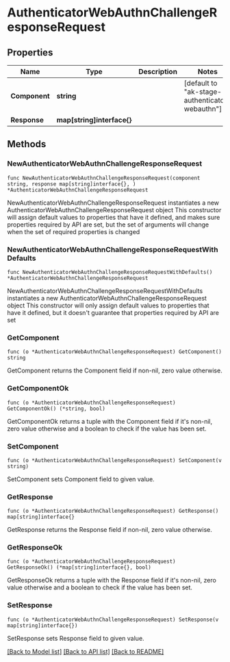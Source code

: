 # AuthenticatorWebAuthnChallengeResponseRequest

## Properties

Name | Type | Description | Notes
------------ | ------------- | ------------- | -------------
**Component** | **string** |  | [default to "ak-stage-authenticator-webauthn"]
**Response** | **map[string]interface{}** |  | 

## Methods

### NewAuthenticatorWebAuthnChallengeResponseRequest

`func NewAuthenticatorWebAuthnChallengeResponseRequest(component string, response map[string]interface{}, ) *AuthenticatorWebAuthnChallengeResponseRequest`

NewAuthenticatorWebAuthnChallengeResponseRequest instantiates a new AuthenticatorWebAuthnChallengeResponseRequest object
This constructor will assign default values to properties that have it defined,
and makes sure properties required by API are set, but the set of arguments
will change when the set of required properties is changed

### NewAuthenticatorWebAuthnChallengeResponseRequestWithDefaults

`func NewAuthenticatorWebAuthnChallengeResponseRequestWithDefaults() *AuthenticatorWebAuthnChallengeResponseRequest`

NewAuthenticatorWebAuthnChallengeResponseRequestWithDefaults instantiates a new AuthenticatorWebAuthnChallengeResponseRequest object
This constructor will only assign default values to properties that have it defined,
but it doesn't guarantee that properties required by API are set

### GetComponent

`func (o *AuthenticatorWebAuthnChallengeResponseRequest) GetComponent() string`

GetComponent returns the Component field if non-nil, zero value otherwise.

### GetComponentOk

`func (o *AuthenticatorWebAuthnChallengeResponseRequest) GetComponentOk() (*string, bool)`

GetComponentOk returns a tuple with the Component field if it's non-nil, zero value otherwise
and a boolean to check if the value has been set.

### SetComponent

`func (o *AuthenticatorWebAuthnChallengeResponseRequest) SetComponent(v string)`

SetComponent sets Component field to given value.


### GetResponse

`func (o *AuthenticatorWebAuthnChallengeResponseRequest) GetResponse() map[string]interface{}`

GetResponse returns the Response field if non-nil, zero value otherwise.

### GetResponseOk

`func (o *AuthenticatorWebAuthnChallengeResponseRequest) GetResponseOk() (*map[string]interface{}, bool)`

GetResponseOk returns a tuple with the Response field if it's non-nil, zero value otherwise
and a boolean to check if the value has been set.

### SetResponse

`func (o *AuthenticatorWebAuthnChallengeResponseRequest) SetResponse(v map[string]interface{})`

SetResponse sets Response field to given value.



[[Back to Model list]](../README.md#documentation-for-models) [[Back to API list]](../README.md#documentation-for-api-endpoints) [[Back to README]](../README.md)


